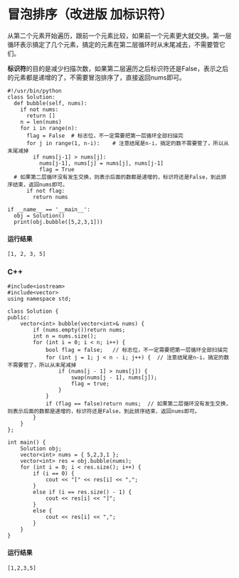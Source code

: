 # 冒泡排序（改进版 加标识符）
从第二个元素开始遍历，跟前一个元素比较，如果前一个元素更大就交换。第一层循环表示搞定了几个元素，搞定的元素在第二层循环时从末尾减去，不需要管它们。

**标识符**的目的是减少扫描次数，如果第二层遍历之后标识符还是False，表示之后的元素都是递增的了，不需要冒泡排序了，直接返回nums即可。

    #!/usr/bin/python
    class Solution:
      def bubble(self, nums):
        if not nums:
          return []
        n = len(nums)
        for i in range(n):
          flag = False  # 标志位，不一定需要把第一层循环全部扫描完
          for j in range(1, n-i):    # 注意结尾是n-i，搞定的数不需要管了，所以从末尾减掉
            if nums[j-1] > nums[j]:
              nums[j-1], nums[j] = nums[j], nums[j-1]
              flag = True
	  # 如果第二层循环没有发生交换，则表示后面的数都是递增的，标识符还是False，到此排序结束，返回nums即可。
          if not flag:
            return nums

    if __name__ == '__main__':
      obj = Solution()
      print(obj.bubble([5,2,3,1]))

#### 运行结果
    [1, 2, 3, 5]
		
### C++

	#include<iostream>
	#include<vector>
	using namespace std;

	class Solution {
	public:
		vector<int> bubble(vector<int>& nums) {
			if (nums.empty())return nums;
			int n = nums.size();
			for (int i = 0; i < n; i++) {
				bool flag = false;   // 标志位，不一定需要把第一层循环全部扫描完
				for (int j = 1; j < n - i; j++) {  // 注意结尾是n-i，搞定的数不需要管了，所以从末尾减掉
					if (nums[j - 1] > nums[j]) {
						swap(nums[j - 1], nums[j]);
						flag = true;
					}
				}
				if (flag == false)return nums;  // 如果第二层循环没有发生交换，则表示后面的数都是递增的，标识符还是False，到此排序结束，返回nums即可。
			}
		}
	};

	int main() {
		Solution obj;
		vector<int> nums = { 5,2,3,1 };
		vector<int> res = obj.bubble(nums);
		for (int i = 0; i < res.size(); i++) {
			if (i == 0) {
				cout << "[" << res[i] << ",";
			}
			else if (i == res.size() - 1) {
				cout << res[i] << "]";
			}
			else {
				cout << res[i] << ",";
			}
		}
	}
#### 运行结果
	[1,2,3,5]
